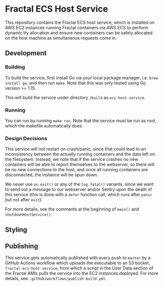 # Fractal ECS Host Service

This repository contains the Fractal ECS host service, which is installed on AWS EC2 instances running Fractal containers via AWS ECS to perform dynamic tty allocation and ensure new containers can be safely allocated on the host machine as simultaneous requests come in.

## Development

### Building

To build the service, first install Go via your local package manager, i.e. `brew install go`, and then run `make`. Note that this was only tested using Go version >= 1.15.

This will build the service under directory `/build` as `ecs-host-service`.

### Running

You can run by running `make run`. Note that the service must be run as root, which the makefile automatically does.

### Design Decisions

This service will not restart on crash/panic, since that could lead to an inconsistency between the actually running containers and the data left on the filesystem. Instead, we note that if the service crashes no new containers will be able to report themselves to the webserver, so there will be no new connections to the host, and once all running containers are disconnected, the instance will be spun down.

We never use `os.exit()` or any of the `log.fatal()` variants, since we want to send out a message to our webserver and/or Sentry upon the death of this service (this is done with a `defer` function call, which runs after `panic` but not after `exit`).

For more details, see the comments at the beginning of `main()` and `shutdownHostService()`.

## Styling






## Publishing

This service gets automatically published with every push to `master` by a GitHub Actions workflow which uploads the executable to an S3 bucket, `fractal-ecs-host-service`, from which a script in the User Data section of the Fractal AMIs pulls the service into the EC2 instances deployed. For more details, see `.github/workflows/publish-build.yml`.
